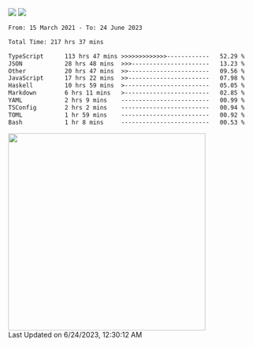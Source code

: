 <div>
  <img src="https://github-readme-stats.vercel.app/api?username=naporin0624&count_private=true&show_icons=true" />
  <img src="https://github-readme-stats.vercel.app/api/top-langs/?username=naporin0624&layout=compact&hide=css" />
  <!--START_SECTION:waka-->

```txt
From: 15 March 2021 - To: 24 June 2023

Total Time: 217 hrs 37 mins

TypeScript      113 hrs 47 mins >>>>>>>>>>>>>------------   52.29 %
JSON            28 hrs 48 mins  >>>----------------------   13.23 %
Other           20 hrs 47 mins  >>-----------------------   09.56 %
JavaScript      17 hrs 22 mins  >>-----------------------   07.98 %
Haskell         10 hrs 59 mins  >------------------------   05.05 %
Markdown        6 hrs 11 mins   >------------------------   02.85 %
YAML            2 hrs 9 mins    -------------------------   00.99 %
TSConfig        2 hrs 2 mins    -------------------------   00.94 %
TOML            1 hr 59 mins    -------------------------   00.92 %
Bash            1 hr 8 mins     -------------------------   00.53 %
```

<!--END_SECTION:waka-->
  
  <!--START_SECTION:lapras-card-->
<a href="https://lapras.com/public/CDQE7TF" target="_blank" rel="noopener noreferrer"><img src="https://lapras-card-generator.vercel.app/api/svg?e=3.68&b=3.48&i=3.51&b1=%23232323&b2=%236d6d6d&i1=%23212121&i2=%23818181&l=ja" width="400" ></a>  
Last Updated on 6/24/2023, 12:30:12 AM
<!--END_SECTION:lapras-card-->
</div>
